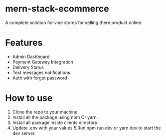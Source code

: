 # mern-stack-ecommerce

A complete solution for vine stores for selling there product online. 

# Features
- Admin Dashboard
- Payment Gateway Integration
- Delivery Status
- Text messages notifications
- Auth with forgot password 

# How to use
1. Clone the repo to your machine.
2. Install all the package using npm Or yarn. 
3. Install all package inside clients directory. 
4. Update .env with your values
5.Run npm run dev or yarn dev to start the dev server. 
